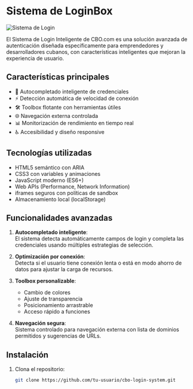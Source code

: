 # Sistema de LoginBox

![Sistema de Login](https://picsum.photos/400/600?random=1)

El Sistema de Login Inteligente de CBO.com es una solución avanzada de autenticación diseñada específicamente para emprendedores y desarrolladores cubanos, con características inteligentes que mejoran la experiencia de usuario.

## Características principales

- 🔐 Autocompletado inteligente de credenciales
- ⚡ Detección automática de velocidad de conexión
- 🛠️ Toolbox flotante con herramientas útiles
- 🌐 Navegación externa controlada
- 📊 Monitorización de rendimiento en tiempo real
- ♿ Accesibilidad y diseño responsive

## Tecnologías utilizadas

- HTML5 semántico con ARIA
- CSS3 con variables y animaciones
- JavaScript moderno (ES6+)
- Web APIs (Performance, Network Information)
- iframes seguros con políticas de sandbox
- Almacenamiento local (localStorage)

## Funcionalidades avanzadas

1. **Autocompletado inteligente**:  
   El sistema detecta automáticamente campos de login y completa las credenciales usando múltiples estrategias de selección.

2. **Optimización por conexión**:  
   Detecta si el usuario tiene conexión lenta o está en modo ahorro de datos para ajustar la carga de recursos.

3. **Toolbox personalizable**:  
   - Cambio de colores
   - Ajuste de transparencia
   - Posicionamiento arrastrable
   - Acceso rápido a funciones

4. **Navegación segura**:  
   Sistema controlado para navegación externa con lista de dominios permitidos y sugerencias de URLs.

## Instalación

1. Clona el repositorio:
   ```bash
   git clone https://github.com/tu-usuario/cbo-login-system.git
